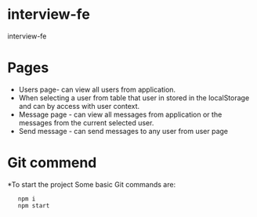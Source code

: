 # interview-fe
interview-fe
# Pages
   * Users page- can view all users from application.
   * When selecting a user from table that user in stored in the localStorage and can by access with user context.
   * Message page - can view all messages from application or the messages from the current selected user.
   * Send message - can send messages to any user from user page
# Git commend
   *To start the project 
   Some basic Git commands are:
```
   npm i
   npm start
   ```
